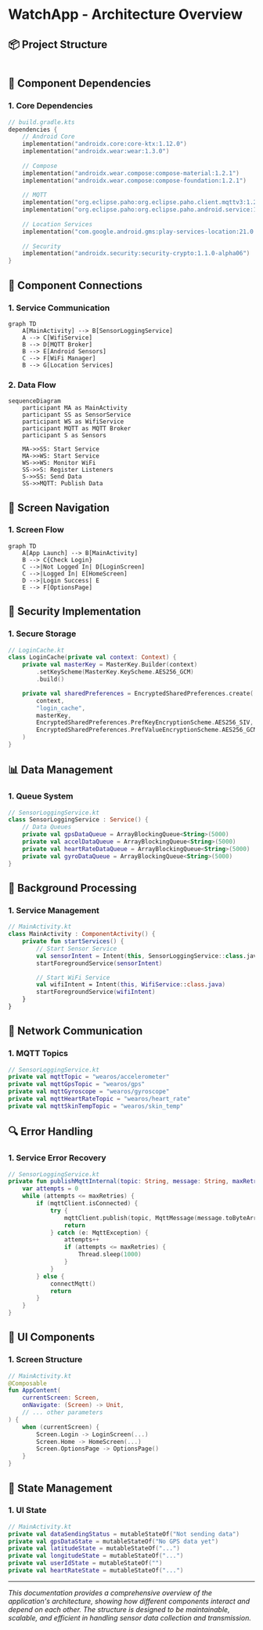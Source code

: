 # WatchApp - Architecture Overview

## 📦 Project Structure
```

```

## 🔄 Component Dependencies

### 1. Core Dependencies
```kotlin
// build.gradle.kts
dependencies {
    // Android Core
    implementation("androidx.core:core-ktx:1.12.0")
    implementation("androidx.wear:wear:1.3.0")
    
    // Compose
    implementation("androidx.wear.compose:compose-material:1.2.1")
    implementation("androidx.wear.compose:compose-foundation:1.2.1")
    
    // MQTT
    implementation("org.eclipse.paho:org.eclipse.paho.client.mqttv3:1.2.5")
    implementation("org.eclipse.paho:org.eclipse.paho.android.service:1.1.1")
    
    // Location Services
    implementation("com.google.android.gms:play-services-location:21.0.1")
    
    // Security
    implementation("androidx.security:security-crypto:1.1.0-alpha06")
}
```

## 🔗 Component Connections

### 1. Service Communication
```mermaid
graph TD
    A[MainActivity] --> B[SensorLoggingService]
    A --> C[WifiService]
    B --> D[MQTT Broker]
    B --> E[Android Sensors]
    C --> F[WiFi Manager]
    B --> G[Location Services]
```

### 2. Data Flow
```mermaid
sequenceDiagram
    participant MA as MainActivity
    participant SS as SensorService
    participant WS as WifiService
    participant MQTT as MQTT Broker
    participant S as Sensors

    MA->>SS: Start Service
    MA->>WS: Start Service
    WS->>WS: Monitor WiFi
    SS->>S: Register Listeners
    S->>SS: Send Data
    SS->>MQTT: Publish Data
```

## 📱 Screen Navigation

### 1. Screen Flow
```mermaid
graph TD
    A[App Launch] --> B[MainActivity]
    B --> C{Check Login}
    C -->|Not Logged In| D[LoginScreen]
    C -->|Logged In| E[HomeScreen]
    D -->|Login Success| E
    E --> F[OptionsPage]
```

## 🔐 Security Implementation

### 1. Secure Storage
```kotlin
// LoginCache.kt
class LoginCache(private val context: Context) {
    private val masterKey = MasterKey.Builder(context)
        .setKeyScheme(MasterKey.KeyScheme.AES256_GCM)
        .build()

    private val sharedPreferences = EncryptedSharedPreferences.create(
        context,
        "login_cache",
        masterKey,
        EncryptedSharedPreferences.PrefKeyEncryptionScheme.AES256_SIV,
        EncryptedSharedPreferences.PrefValueEncryptionScheme.AES256_GCM
    )
}
```

## 📊 Data Management

### 1. Queue System
```kotlin
// SensorLoggingService.kt
class SensorLoggingService : Service() {
    // Data Queues
    private val gpsDataQueue = ArrayBlockingQueue<String>(5000)
    private val accelDataQueue = ArrayBlockingQueue<String>(5000)
    private val heartRateDataQueue = ArrayBlockingQueue<String>(5000)
    private val gyroDataQueue = ArrayBlockingQueue<String>(5000)
}
```

## 🔄 Background Processing

### 1. Service Management
```kotlin
// MainActivity.kt
class MainActivity : ComponentActivity() {
    private fun startServices() {
        // Start Sensor Service
        val sensorIntent = Intent(this, SensorLoggingService::class.java)
        startForegroundService(sensorIntent)

        // Start WiFi Service
        val wifiIntent = Intent(this, WifiService::class.java)
        startForegroundService(wifiIntent)
    }
}
```

## 📡 Network Communication

### 1. MQTT Topics
```kotlin
// SensorLoggingService.kt
private val mqttTopic = "wearos/accelerometer"
private val mqttGpsTopic = "wearos/gps"
private val mqttGyroscope = "wearos/gyroscope"
private val mqttHeartRateTopic = "wearos/heart_rate"
private val mqttSkinTempTopic = "wearos/skin_temp"
```

## 🔍 Error Handling

### 1. Service Error Recovery
```kotlin
// SensorLoggingService.kt
private fun publishMqttInternal(topic: String, message: String, maxRetries: Int = 3) {
    var attempts = 0
    while (attempts <= maxRetries) {
        if (mqttClient.isConnected) {
            try {
                mqttClient.publish(topic, MqttMessage(message.toByteArray()))
                return
            } catch (e: MqttException) {
                attempts++
                if (attempts <= maxRetries) {
                    Thread.sleep(1000)
                }
            }
        } else {
            connectMqtt()
            return
        }
    }
}
```

## 📱 UI Components

### 1. Screen Structure
```kotlin
// MainActivity.kt
@Composable
fun AppContent(
    currentScreen: Screen,
    onNavigate: (Screen) -> Unit,
    // ... other parameters
) {
    when (currentScreen) {
        Screen.Login -> LoginScreen(...)
        Screen.Home -> HomeScreen(...)
        Screen.OptionsPage -> OptionsPage()
    }
}
```

## 🔄 State Management

### 1. UI State
```kotlin
// MainActivity.kt
private val dataSendingStatus = mutableStateOf("Not sending data")
private val gpsDataState = mutableStateOf("No GPS data yet")
private val latitudeState = mutableStateOf("...")
private val longitudeState = mutableStateOf("...")
private val userIdState = mutableStateOf("")
private val heartRateState = mutableStateOf("...")
```

---

*This documentation provides a comprehensive overview of the application's architecture, showing how different components interact and depend on each other. The structure is designed to be maintainable, scalable, and efficient in handling sensor data collection and transmission.* 
